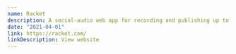 ```yaml
---
name: Racket
description: A social-audio web app for recording and publishing up to 9 minutes of content with friends.
date: "2021-04-01"
link: https://racket.com/
linkDescription: View website
---
```

